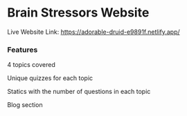 # Brain Stressors Website

Live Website Link: https://adorable-druid-e9891f.netlify.app/

### Features
4 topics covered

Unique quizzes for each topic

Statics with the number of questions in each topic

Blog section 


